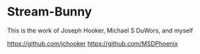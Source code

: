# Stream-Bunny
This is the work of Joseph Hooker, Michael S DuWors, and myself

https://github.com/jchooker
https://github.com/MSDPhoenix
